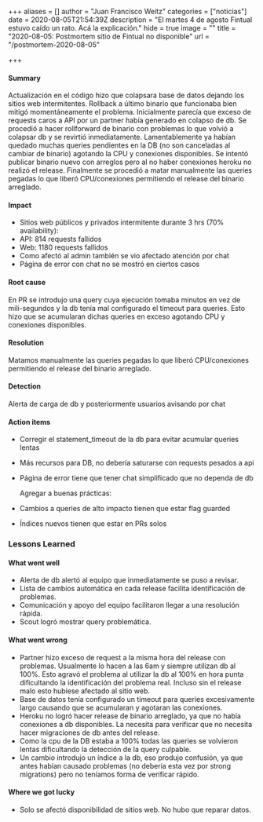 +++
aliases = []
author = "Juan Francisco Weitz"
categories = ["noticias"]
date = 2020-08-05T21:54:39Z
description = "El martes 4 de agosto Fintual estuvo caído un rato. Acá la explicación."
hide = true
image = ""
title = "2020-08-05: Postmortem sitio de Fintual no disponible"
url = "/postmortem-2020-08-05"

+++
#### Summary 

Actualización en el código hizo que colapsara base de datos dejando los sitios web intermitentes. Rollback a último binario que funcionaba bien mitigó momentáneamente el problema. Inicialmente parecía que exceso de requests caros a API por un partner había generado en colapso de db. Se procedió a hacer rollforward de binario con problemas lo que volvió a colapsar db y se revirtió inmediatamente.    Lamentablemente ya habían quedado muchas queries pendientes en la DB (no son canceladas al cambiar de binario) agotando la CPU y conexiones disponibles. Se intentó publicar binario nuevo con arreglos pero al no haber conexiones heroku no realizó el release. Finalmente se procedió a matar manualmente las queries pegadas lo que liberó CPU/conexiones permitiendo el release del binario arreglado.

#### Impact

* Sitios web públicos y privados intermitente durante 3 hrs (70% availability):
* API: 814 requests fallidos
* Web: 1180 requests fallidos
* Como afectó al admin también se vio afectado atención por chat
* Página de error con chat no se mostró en ciertos casos

#### Root cause

En PR se introdujo una query cuya ejecución tomaba minutos en vez de mili-segundos y la db tenía mal configurado el timeout para queries. Esto hizo que se acumularan dichas queries en exceso agotando CPU y conexiones disponibles.

#### Resolution

Matamos manualmente las queries pegadas lo que liberó CPU/conexiones permitiendo el release del binario arreglado.

#### Detection

Alerta de carga de db y posteriormente usuarios avisando por chat

#### Action items

* Corregir el statement_timeout de la db para evitar acumular queries lentas
* Más recursos para DB, no debería saturarse con requests pesados a api
* Página de error tiene que tener chat simplificado que no dependa de db

  Agregar a buenas prácticas:
* Cambios a queries de alto impacto tienen que estar flag guarded
* Índices nuevos tienen que estar en PRs solos

### Lessons Learned

#### What went well

* Alerta de db alertó al equipo que inmediatamente se puso a revisar.
* Lista de cambios automática en cada release facilita identificación de problemas.
* Comunicación y apoyo del equipo facilitaron llegar a una resolución rápida.
* Scout logró mostrar query problemática.

#### What went wrong

* Partner hizo exceso de request a la misma hora del release con problemas. Usualmente lo hacen a las 6am y siempre utilizan db al 100%. Esto agravó el problema al utilizar la db al 100% en hora punta dificultando la identificación del problema real. Incluso sin el release malo esto hubiese afectado al sitio web.
* Base de datos tenía configurado un timeout para queries excesivamente largo causando que se acumularan y agotaran las conexiones.
* Heroku no logró hacer release de binario arreglado, ya que no había conexiones a db disponibles. La necesita para verificar que no necesita hacer migraciones de db antes del release.
* Como la cpu de la DB estaba a 100% todas las queries se volvieron lentas dificultando la detección de la query culpable.
* Un cambio introdujo un índice a la db, eso produjo confusión, ya que antes habían causado problemas (no deberia esta vez por strong migrations) pero no teníamos forma de verificar rápido.

#### Where we got lucky

* Solo se afectó disponibilidad de sitios web. No hubo que reparar datos.